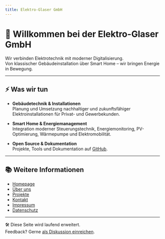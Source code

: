 ```yaml
---
title: Elektro-Glaser GmbH
---
```


# 👋 Willkommen bei der Elektro-Glaser GmbH

Wir verbinden Elektrotechnik mit moderner Digitalisierung.  
Von klassischer Gebäudeinstallation über Smart Home – wir bringen Energie in Bewegung.

---

## ⚡ Was wir tun

- **Gebäudetechnik & Installationen**  
  Planung und Umsetzung nachhaltiger und zukunftsfähiger Elektroinstallationen für Privat- und Gewerbekunden.

- **Smart Home & Energiemanagement**  
  Integration moderner Steuerungstechnik, Energiemonitoring, PV-Optimierung, Wärmepumpe und Elektromobilität.

- **Open Source & Dokumentation**  
  Projekte, Tools und Dokumentation auf [GitHub](https://github.com/Elektro-Glaser-GmbH).

---

## 📚 Weitere Informationen

- [Homepage](https://www.e-glaser.de)
- [Über uns](https://www.e-glaser.de/about/)
- [Projekte](projects/)
- [Kontakt](https://www.e-glaser.de/contact/)
- [Impressum](https://www.e-glaser.de/impressum/)
- [Datenschutz](https://www.e-glaser.de/datenschutz/)

---

🛠️ Diese Seite wird laufend erweitert.  
Feedback? Gerne [als Diskussion einreichen](https://github.com/Elektro-Glaser-GmbH/elektro-glaser-gmbh.github.io/discussions).
